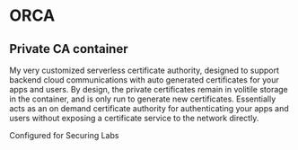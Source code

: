 # ORCA

## Private CA container

My very customized serverless certificate authority, designed to support backend cloud communications with auto generated certificates for your apps and users. By design, the private certificates remain in volitile storage in the container, and is only run to generate new certificates. Essentially acts as an on demand certificate authority for authenticating your apps and users without exposing a certificate service to the network directly.

Configured for Securing Labs
